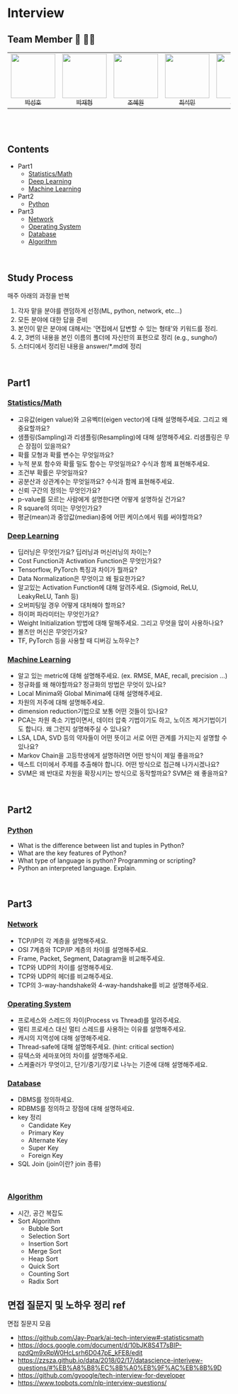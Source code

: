 # Interview  

## Team Member  🙋‍ 🙋‍♂️ 

<table>
  <tr>
    <td align="center">
      <a href="https://github.com/naem1023">
        <img src="https://avatars.githubusercontent.com/u/11407756?v=4" width="100px;" alt=""/>
        <br />
        <sub>박성호</sub>
      </a>
    </td>
    <td align="center">
      <a href="https://github.com/Jay-Ppark">
        <img src="https://avatars.githubusercontent.com/u/29303223?v=4" width="100px;" alt=""/>
        <br />
        <sub>박재형</sub>
      </a>
    </td>
    <td align="center">
      <a href="https://github.com/sala0320">
        <img src="https://avatars.githubusercontent.com/u/49435163?v=4" width="100px;" alt=""/>
        <br />
        <sub>조혜원</sub>
      </a>
    </td>
    <td align="center">
      <a href="https://github.com/RockMiin">
        <img src="https://avatars.githubusercontent.com/u/52374789?v=4" width="100px;" alt=""/>
        <br />
        <sub>최석민</sub>
      </a>
    </td>
    <td align="center">
      <a href="https://github.com/Junhyuk93">
        <img src="https://avatars.githubusercontent.com/u/61610411?v=4" width="100px;" alt=""/>
        <br />
        <sub>박준혁</sub>
      </a>
    </td>
    <td align="center">
      <a href="https://github.com/hanlyang0522">
        <img src="https://avatars.githubusercontent.com/u/67934041?v=4" width="100px;" alt=""/>
        <br />
        <sub>박범수</sub>
      </a>
    </td>
    <td align="center">
      <a href="https://github.com/GunwooHan">
        <img src="https://avatars.githubusercontent.com/u/76226252?v=4" width="100px;" alt=""/>
        <br />
        <sub>한건우</sub>
      </a>
    </td>
  </tr>
  <tr>
<!--     <td align="center">
      <img src="http://mazassumnida.wtf/api/mini/generate_badge?boj=pch1656">
    </td>
    <td align="center">
      <img src="http://mazassumnida.wtf/api/mini/generate_badge?boj=tph01198">
    </td>
    <td align="center">
      <img src="http://mazassumnida.wtf/api/mini/generate_badge?boj=procdso">
    </td>
    <td align="center">
      <img src="http://mazassumnida.wtf/api/mini/generate_badge?boj=gkdms325">
    </td>
    <td align="center">
      <img src="http://mazassumnida.wtf/api/mini/generate_badge?boj=tph01198">
    </td>
    <td align="center">
      <img src="http://mazassumnida.wtf/api/mini/generate_badge?boj=tph01198">
    </td>
    <td align="center">
      <img src="http://mazassumnida.wtf/api/mini/generate_badge?boj=tph01198"> -->
    </td>
  </tr>
</table>
<br>  

<br>

## Contents
* Part1
    * [Statistics/Math](#statistics/math)  
    * [Deep Learning](#deep-learning)  
    * [Machine Learning](#machine-learning)  
* Part2  
    * [Python](#python)  
* Part3
    * [Network](#network)  
    * [Operating System](#operating-system)
    * [Database](#database)
    * [Algorithm](#algorithm)
<br>

## Study Process
매주 아래의 과정을 반복

1. 각자 맡을 분야를 랜덤하게 선정(ML, python, network, etc...)
2. 모든 분야에 대한 답을 준비
3. 본인이 맡은 분야에 대해서는 '면접에서 답변할 수 있는 형태'와 키워드를 정리.
4. 2, 3번의 내용을 본인 이름의 폴더에 자신만의 표현으로 정리 
(e.g., sungho/)
5. 스터디에서 정리된 내용을 answer/*.md에 정리
<br>

## Part1  
### [Statistics/Math](./answers/statistics-math.md)  

* 고유값(eigen value)와 고유벡터(eigen vector)에 대해 설명해주세요. 그리고 왜 중요할까요?  
* 샘플링(Sampling)과 리샘플링(Resampling)에 대해 설명해주세요. 리샘플링은 무슨 장점이 있을까요?  
* 확률 모형과 확률 변수는 무엇일까요?  
* 누적 분포 함수와 확률 밀도 함수는 무엇일까요? 수식과 함께 표현해주세요.  
* 조건부 확률은 무엇일까요?  
* 공분산과 상관계수는 무엇일까요? 수식과 함께 표현해주세요.  
* 신뢰 구간의 정의는 무엇인가요?  
* p-value를 모르는 사람에게 설명한다면 어떻게 설명하실 건가요?  
* R square의 의미는 무엇인가요?  
* 평균(mean)과 중앙값(median)중에 어떤 케이스에서 뭐를 써야할까요?  

### [Deep Learning](./answers/deep-learning.md)  

* 딥러닝은 무엇인가요? 딥러닝과 머신러닝의 차이는?  
* Cost Function과 Activation Function은 무엇인가요?  
* Tensorflow, PyTorch 특징과 차이가 뭘까요?  
* Data Normalization은 무엇이고 왜 필요한가요?  
* 알고있는 Activation Function에 대해 알려주세요. (Sigmoid, ReLU, LeakyReLU, Tanh 등)  
* 오버피팅일 경우 어떻게 대처해야 할까요?  
* 하이퍼 파라미터는 무엇인가요?  
* Weight Initialization 방법에 대해 말해주세요. 그리고 무엇을 많이 사용하나요?  
* 볼츠만 머신은 무엇인가요?  
* TF, PyTorch 등을 사용할 때 디버깅 노하우는?  

### [Machine Learning](./answers/machine-learning.md)  

* 알고 있는 metric에 대해 설명해주세요. (ex. RMSE, MAE, recall, precision ...)  
* 정규화를 왜 해야할까요? 정규화의 방법은 무엇이 있나요?  
* Local Minima와 Global Minima에 대해 설명해주세요.  
* 차원의 저주에 대해 설명해주세요.  
* dimension reduction기법으로 보통 어떤 것들이 있나요?  
* PCA는 차원 축소 기법이면서, 데이터 압축 기법이기도 하고, 노이즈 제거기법이기도 합니다. 왜 그런지 설명해주실 수 있나요?  
* LSA, LDA, SVD 등의 약자들이 어떤 뜻이고 서로 어떤 관계를 가지는지 설명할 수 있나요?  
* Markov Chain을 고등학생에게 설명하려면 어떤 방식이 제일 좋을까요?  
* 텍스트 더미에서 주제를 추출해야 합니다. 어떤 방식으로 접근해 나가시겠나요?  
* SVM은 왜 반대로 차원을 확장시키는 방식으로 동작할까요? SVM은 왜 좋을까요?  

<br>

## Part2
### [Python](./answers/python.md)  

* What is the difference between list and tuples in Python?  
* What are the key features of Python?  
* What type of language is python? Programming or scripting?  
* Python an interpreted language. Explain.  

<br>

## Part3
### [Network](./answers/network.md)  

* TCP/IP의 각 계층을 설명해주세요.  
* OSI 7계층와 TCP/IP 계층의 차이를 설명해주세요.  
* Frame, Packet, Segment, Datagram을 비교해주세요.  
* TCP와 UDP의 차이를 설명해주세요.  
* TCP와 UDP의 헤더를 비교해주세요.  
* TCP의 3-way-handshake와 4-way-handshake를 비교 설명해주세요.  

### [Operating System](./answers/operatingsystem.md)  

* 프로세스와 스레드의 차이(Process vs Thread)를 알려주세요.  
* 멀티 프로세스 대신 멀티 스레드를 사용하는 이유를 설명해주세요.  
* 캐시의 지역성에 대해 설명해주세요.  
* Thread-safe에 대해 설명해주세요. (hint: critical section)  
* 뮤텍스와 세마포어의 차이를 설명해주세요.  
* 스케줄러가 무엇이고, 단기/중기/장기로 나누는 기준에 대해 설명해주세요.  

### [Database](./answers/database.md)  

* DBMS를 정의하세요.
* RDBMS를 정의하고 장점에 대해 설명하세요.  
* key 정리
    * Candidate Key  
    * Primary Key  
    * Alternate Key  
    * Super Key  
    * Foreign Key  
* SQL Join (join이란? join 종류)
<br>

### [Algorithm](./answers/algorithm.md)
* 시간, 공간 복잡도  
* Sort Algorithm  
    * Bubble Sort  
    * Selection Sort  
    * Insertion Sort  
    * Merge Sort  
    * Heap Sort  
    * Quick Sort  
    * Counting Sort  
    * Radix Sort  

## 면접 질문지 및 노하우 정리 ref
면접 질문지 모음

- https://github.com/Jay-Ppark/ai-tech-interview#-statisticsmath
- https://docs.google.com/document/d/10bJK8S4T7sBIP-pzdQm9xRpW0HcLsrh6D047pE_kFE8/edit
- https://zzsza.github.io/data/2018/02/17/datascience-interivew-questions/#%EB%A8%B8%EC%8B%A0%EB%9F%AC%EB%8B%9D
- https://github.com/gyoogle/tech-interview-for-developer
- https://www.topbots.com/nlp-interview-questions/
